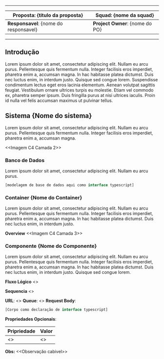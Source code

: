 
---

| **Proposta**: {titulo da proposta} | **Squad**: {nome da squad}          |
| ------------------------------------- | --------------------------- |
| **Responsavel**: {nome do responsavel}     | **Project Owner**: {nome do PO} |

---

## Introdução
Lorem ipsum dolor sit amet, consectetur adipiscing elit. Nullam eu arcu purus. Pellentesque quis fermentum nulla. Integer facilisis eros imperdiet, pharetra enim a, accumsan magna. In hac habitasse platea dictumst. Duis nec luctus enim, in interdum justo. Quisque sed congue lorem. Suspendisse condimentum lectus eget eros lacinia elementum. Aenean volutpat sagittis feugiat. Vestibulum ornare ultrices turpis eu molestie. Etiam vel commodo ex, pharetra semper ipsum. Duis fringilla purus at nisi ultrices iaculis. Proin id nulla vel felis accumsan maximus ut pulvinar tellus.

## Sistema {Nome do sistema}
Lorem ipsum dolor sit amet, consectetur adipiscing elit. Nullam eu arcu purus. Pellentesque quis fermentum nulla. Integer facilisis eros imperdiet, pharetra enim a, accumsan magna.

<<Imagem C4 Camada 2>>

### Banco de Dados
Lorem ipsum dolor sit amet, consectetur adipiscing elit. Nullam eu arcu purus.

```typescript
[modelagem de base de dados aqui como interface typescript]
```

### Container {Nome do Container}
Lorem ipsum dolor sit amet, consectetur adipiscing elit. Nullam eu arcu purus. Pellentesque quis fermentum nulla. Integer facilisis eros imperdiet, pharetra enim a, accumsan magna. In hac habitasse platea dictumst. Duis nec luctus enim, in interdum justo.

**Overview**
<<Imagem C4 Camada 3>>

### Componente {Nome do Componente}
Lorem ipsum dolor sit amet, consectetur adipiscing elit. Nullam eu arcu purus. Pellentesque quis fermentum nulla. Integer facilisis eros imperdiet, pharetra enim a, accumsan magna. In hac habitasse platea dictumst. Duis nec luctus enim, in interdum justo. Quisque sed congue lorem.

**Fluxo Lógico**
<<Imagem Diagrama de Fluxo>>

**Sequencia**
<<Imagem Diagrama de Sequencia>>

**URL**: <<Url>>
**Queue**: <<Nome da fila>>
**Request Body**:
```typescript
[Corpo como declaração de interface typescript]
```
**Propriedades Opcionais**:

| Pripriedade | Valor                                        |
| ----------- | -------------------------------------------- |
| <<Nome da propriedade>>      | <<Valor esperado>> |

**Obs:** <<Observação cabivel>>